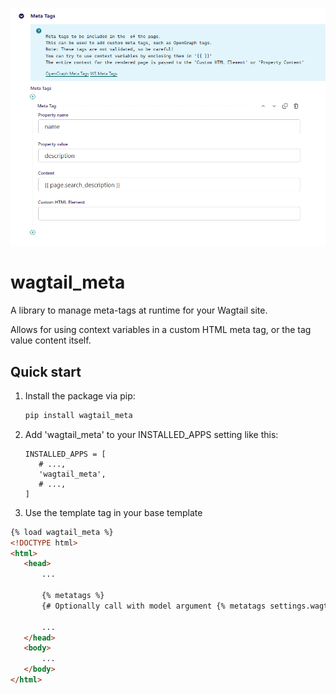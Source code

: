 ![1716978916276](.github/image/README/1716978916276.png)

wagtail_meta
================

A library to manage meta-tags at runtime for your Wagtail site.

Allows for using context variables in a custom HTML meta tag, or the tag value content itself.

Quick start
-----------

1. Install the package via pip:

   ```bash
   pip install wagtail_meta
   ```

2. Add 'wagtail_meta' to your INSTALLED_APPS setting like this:

   ```
   INSTALLED_APPS = [
      # ...,
      'wagtail_meta',
      # ...,
   ]
   ```

3. Use the template tag in your base template
```html
{% load wagtail_meta %}
<!DOCTYPE html>
<html>
   <head>
       ...

       {% metatags %}
       {# Optionally call with model argument {% metatags settings.wagtail_meta.metatags.tags %} #}

       ...
   </head>
   <body>
       ...
   </body>
</html>
```
